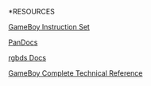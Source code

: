 *RESOURCES

[GameBoy Instruction Set](https://gbdev.io/gb-opcodes/optables/)

[PanDocs](https://gbdev.io/pandocs/)

[rgbds Docs](https://rgbds.gbdev.io/docs)

[GameBoy Complete Technical Reference](https://gekkio.fi/files/gb-docs/gbctr.pdf)
